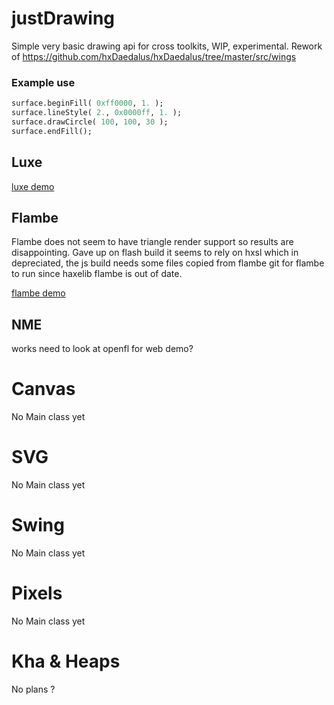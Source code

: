 # justDrawing
Simple very basic drawing api for cross toolkits, WIP, experimental.
Rework of https://github.com/hxDaedalus/hxDaedalus/tree/master/src/wings

### Example use
```haxe
surface.beginFill( 0xff0000, 1. );
surface.lineStyle( 2., 0x0000ff, 1. );
surface.drawCircle( 100, 100, 30 );
surface.endFill();
```
## Luxe
[luxe demo](https://rawgit.com/nanjizal/justDrawing/master/binLuxe/web/index.html)

## Flambe 
Flambe does not seem to have triangle render support so results are disappointing.
Gave up on flash build it seems to rely on hxsl which in depreciated, the js build needs some files copied from flambe git for flambe to run since haxelib flambe is out of date.

[flambe demo](https://rawgit.com/nanjizal/justDrawing/master/binFlambe/build/web/index.html)

## NME
works need to look at openfl for web demo?

# Canvas
No Main class yet

# SVG
No Main class yet

# Swing
No Main class yet

# Pixels
No Main class yet

# Kha & Heaps
No plans ?
